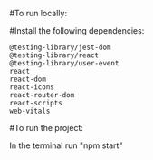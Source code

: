 #To run locally:

#Install the following dependencies:

    @testing-library/jest-dom
    @testing-library/react
    @testing-library/user-event
    react
    react-dom
    react-icons
    react-router-dom
    react-scripts
    web-vitals

#To run the project:

In the terminal run "npm start"

